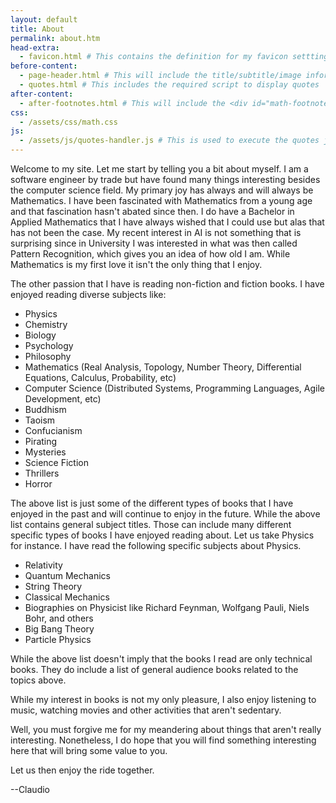```yaml
---
layout: default
title: About
permalink: about.htm
head-extra:
  - favicon.html # This contains the definition for my favicon setttings
before-content:
  - page-header.html # This will include the title/subtitle/image information from page
  - quotes.html # This includes the required script to display quotes
after-content:
  - after-footnotes.html # This will include the <div id="math-footnotes"></div> element
css:
  - /assets/css/math.css
js:
  - /assets/js/quotes-handler.js # This is used to execute the quotes javascript command
---
```


Welcome to my site.  Let me start by telling you a bit about myself.  I am a software engineer by trade but have found
many things interesting besides the computer science field.  My primary joy has always and will always be Mathematics.
I have been fascinated with Mathematics from a young age and that fascination hasn't abated since then.  I do have a
Bachelor in Applied Mathematics that I have always wished that I could use but alas that has not been the case.  My
recent interest in AI is not something that is surprising since in University I was interested in what was then called
Pattern Recognition, which gives you an idea of how old I am.  While Mathematics is my first love it isn't the only
thing that I enjoy.

The other passion that I have is reading non-fiction and fiction books.  I have enjoyed reading diverse subjects like:

- Physics
- Chemistry
- Biology
- Psychology
- Philosophy
- Mathematics (Real Analysis, Topology, Number Theory, Differential Equations, Calculus, Probability, etc)
- Computer Science (Distributed Systems, Programming Languages, Agile Development, etc)
- Buddhism
- Taoism
- Confucianism
- Pirating
- Mysteries
- Science Fiction
- Thrillers
- Horror

The above list is just some of the different types of books that I have enjoyed in the past and will continue to enjoy
in the future.  While the above list contains general subject titles.  Those can include many different specific types
of books I have enjoyed reading about.  Let us take Physics for instance.  I have read the following specific subjects
about Physics.

- Relativity
- Quantum Mechanics
- String Theory
- Classical Mechanics
- Biographies on Physicist like Richard Feynman, Wolfgang Pauli, Niels Bohr, and others
- Big Bang Theory
- Particle Physics

While the above list doesn't imply that the books I read are only technical books.  They do include a list of general
audience books related to the topics above.

While my interest in books is not my only pleasure,  I also enjoy listening to music, watching movies and other
activities that aren't sedentary.

Well, you must forgive me for my meandering about things that aren't really interesting.  Nonetheless, I do hope that
you will find something interesting here that will bring some value to you.

Let us then enjoy the ride together.

--Claudio
